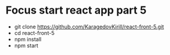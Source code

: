 # Focus start react app part 5
- git clone https://github.com/KaragedovKirill/react-front-5.git
- cd react-front-5
- npm install
- npm start
